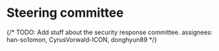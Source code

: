 # Steering committee

{/* 
  TODO: Add stuff about the security response committee.
  assignees: han-so1omon, CyrusVorwald-ICON, donghyun89
*/}